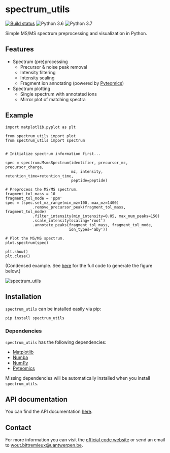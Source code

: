 # spectrum_utils

[![Build status](https://travis-ci.org/bittremieux/spectrum_utils.svg?master)](https://travis-ci.org/bittremieux/spectrum_utils)
![Python 3.6](https://img.shields.io/badge/python-3.6-brightgreen.svg)
![Python 3.7](https://img.shields.io/badge/python-3.7-brightgreen.svg)

Simple MS/MS spectrum preprocessing and visualization in Python.

## Features

- Spectrum (pre)processing
	- Precursor & noise peak removal
	- Intensity filtering
	- Intensity scaling
	- Fragment ion annotating (powered by [Pyteomics](https://pyteomics.readthedocs.io/))
- Spectrum plotting
	- Single spectrum with annotated ions
	- Mirror plot of matching spectra

## Example

```
import matplotlib.pyplot as plt

from spectrum_utils import plot
from spectrum_utils import spectrum


# Initialize spectrum information first...

spec = spectrum.MsmsSpectrum(identifier, precursor_mz, precursor_charge,
                             mz, intensity, retention_time=retention_time,
                             peptide=peptide)

# Preprocess the MS/MS spectrum.
fragment_tol_mass = 10
fragment_tol_mode = 'ppm'
spec = (spec.set_mz_range(min_mz=100, max_mz=1400)
            .remove_precursor_peak(fragment_tol_mass, fragment_tol_mode)
            .filter_intensity(min_intensity=0.05, max_num_peaks=150)
            .scale_intensity(scaling='root')
            .annotate_peaks(fragment_tol_mass, fragment_tol_mode,
                            ion_types='aby'))

# Plot the MS/MS spectrum.
plot.spectrum(spec)

plt.show()
plt.close()
```
(Condensed example. See [here](https://github.com/bittremieux/spectrum_utils/blob/master/notebooks/preprocess_and_plot.ipynb) for the full code to generate the figure below.)

![spectrum_utils](spectrum_utils.png)

## Installation

`spectrum_utils` can be installed easily via pip:

```pip install spectrum_utils```

<!--Or via conda:

```conda install spectrum_utils -c bioconda```-->

### Dependencies

`spectrum_utils` has the following dependencies:

- [Matplotlib](https://matplotlib.org/)
- [Numba](http://numba.pydata.org/)
- [NumPy](https://www.numpy.org/)
- [Pyteomics](https://pyteomics.readthedocs.io/)

Missing dependencies will be automatically installed when you install `spectrum_utils`.

## API documentation

You can find the API documentation [here](https://spectrum-utils.readthedocs.io/).

## Contact

For more information you can visit the [official code website](https://github.com/bittremieux/spectrum_utils/) or send an email to <wout.bittremieux@uantwerpen.be>.
